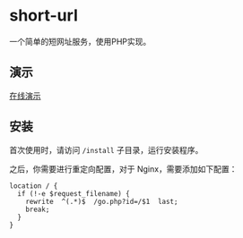 # short-url
一个简单的短网址服务，使用PHP实现。

## 演示
[在线演示](https://go.caoj.org/)

## 安装
首次使用时，请访问 `/install` 子目录，运行安装程序。

之后，你需要进行重定向配置，对于 Nginx，需要添加如下配置：

```nginx
location / {
  if (!-e $request_filename) {
   	rewrite  ^(.*)$  /go.php?id=/$1  last;
   	break;
  }
}
```